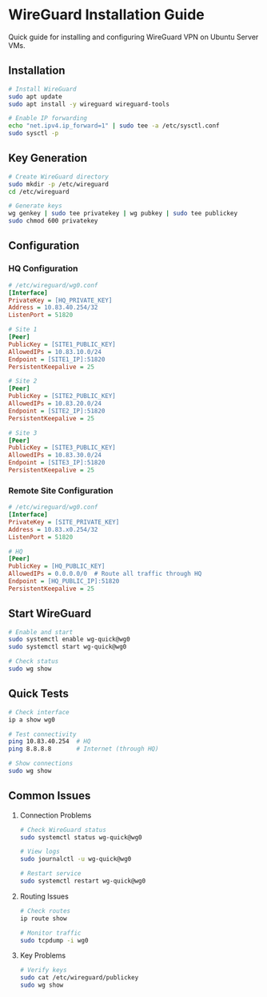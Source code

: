 # WireGuard Installation Guide

Quick guide for installing and configuring WireGuard VPN on Ubuntu Server VMs.

## Installation

```bash
# Install WireGuard
sudo apt update
sudo apt install -y wireguard wireguard-tools

# Enable IP forwarding
echo "net.ipv4.ip_forward=1" | sudo tee -a /etc/sysctl.conf
sudo sysctl -p
```

## Key Generation

```bash
# Create WireGuard directory
sudo mkdir -p /etc/wireguard
cd /etc/wireguard

# Generate keys
wg genkey | sudo tee privatekey | wg pubkey | sudo tee publickey
sudo chmod 600 privatekey
```

## Configuration

### HQ Configuration
```ini
# /etc/wireguard/wg0.conf
[Interface]
PrivateKey = [HQ_PRIVATE_KEY]
Address = 10.83.40.254/32
ListenPort = 51820

# Site 1
[Peer]
PublicKey = [SITE1_PUBLIC_KEY]
AllowedIPs = 10.83.10.0/24
Endpoint = [SITE1_IP]:51820
PersistentKeepalive = 25

# Site 2
[Peer]
PublicKey = [SITE2_PUBLIC_KEY]
AllowedIPs = 10.83.20.0/24
Endpoint = [SITE2_IP]:51820
PersistentKeepalive = 25

# Site 3
[Peer]
PublicKey = [SITE3_PUBLIC_KEY]
AllowedIPs = 10.83.30.0/24
Endpoint = [SITE3_IP]:51820
PersistentKeepalive = 25
```

### Remote Site Configuration
```ini
# /etc/wireguard/wg0.conf
[Interface]
PrivateKey = [SITE_PRIVATE_KEY]
Address = 10.83.x0.254/32
ListenPort = 51820

# HQ
[Peer]
PublicKey = [HQ_PUBLIC_KEY]
AllowedIPs = 0.0.0.0/0  # Route all traffic through HQ
Endpoint = [HQ_PUBLIC_IP]:51820
PersistentKeepalive = 25
```

## Start WireGuard

```bash
# Enable and start
sudo systemctl enable wg-quick@wg0
sudo systemctl start wg-quick@wg0

# Check status
sudo wg show
```

## Quick Tests

```bash
# Check interface
ip a show wg0

# Test connectivity
ping 10.83.40.254  # HQ
ping 8.8.8.8       # Internet (through HQ)

# Show connections
sudo wg show
```

## Common Issues

1. Connection Problems
   ```bash
   # Check WireGuard status
   sudo systemctl status wg-quick@wg0
   
   # View logs
   sudo journalctl -u wg-quick@wg0
   
   # Restart service
   sudo systemctl restart wg-quick@wg0
   ```

2. Routing Issues
   ```bash
   # Check routes
   ip route show
   
   # Monitor traffic
   sudo tcpdump -i wg0
   ```

3. Key Problems
   ```bash
   # Verify keys
   sudo cat /etc/wireguard/publickey
   sudo wg show
